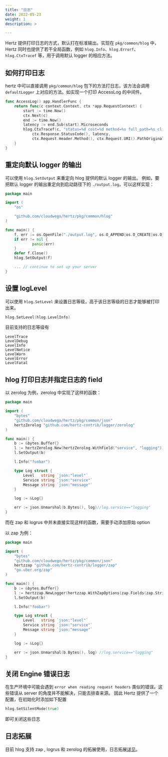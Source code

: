 ```yaml
---
title: "日志"
date: 2022-05-23
weight: 1
description: >

---
```


Hertz 提供打印日志的方式，默认打在标准输出。实现在 `pkg/common/hlog` 中，Hertz 同时也提供了若干全局函数，例如 `hlog.Info`、`hlog.Errorf`、`hlog.CtxTracef` 等，用于调用默认 logger 的相应方法。

## 如何打印日志

hertz 中可以直接调用 `pkg/common/hlog` 包下的方法打日志，该方法会调用 `defaultLogger` 上对应的方法。如实现一个打印 AccessLog 的中间件。

```go
func AccessLog() app.HandlerFunc {
	return func(c context.Context, ctx *app.RequestContext) {
		start := time.Now()
		ctx.Next(c)
		end := time.Now()
		latency := end.Sub(start).Microseconds
		hlog.CtxTracef(c, "status=%d cost=%d method=%s full_path=%s client_ip=%s host=%s",
			ctx.Response.StatusCode(), latency,
			ctx.Request.Header.Method(), ctx.Request.URI().PathOriginal(), ctx.ClientIP(), ctx.Request.Host())
	}
}
```

## 重定向默认 logger 的输出

可以使用 `hlog.SetOutput` 来重定向 hlog 提供的默认 logger 的输出。
例如，要把默认 logger 的输出重定向到启动路径下的 `./output.log`，可以这样实现：

```go
package main

import (
    "os"

    "github.com/cloudwego/hertz/pkg/common/hlog"
)

func main() {
    f, err := os.OpenFile("./output.log", os.O_APPEND|os.O_CREATE|os.O_WRONLY, 0644)
    if err != nil {
            panic(err)
    }
    defer f.Close()
    hlog.SetOutput(f)

    ... // continue to set up your server
}
```

## 设置 logLevel

可以使用 `hlog.SetLevel` 来设置日志等级，高于该日志等级的日志才能够被打印出来。

```go
hlog.SetLevel(hlog.LevelInfo)
```

目前支持的日志等级有

```text
LevelTrace
LevelDebug
LevelInfo
LevelNotice
LevelWarn
LevelError
LevelFatal
```
## hlog 打印日志并指定日志的 field

以 zerolog 为例，zerolog 中实现了这样的函数：

```go
package main

import (
    "bytes"
    "github.com/cloudwego/hertz/pkg/common/json"
    hertzZerolog "github.com/hertz-contrib/logger/zerolog"
)

func main() {
    b := &bytes.Buffer{}
    l := hertzZerolog.New(hertzZerolog.WithField("service", "logging"))
    l.SetOutput(b)

    l.Info("foobar")

    type Log struct {
        Level   string `json:"level"`
        Service string `json:"service"`
        Message string `json:"message"`
    }

    log := &Log{}

    err := json.Unmarshal(b.Bytes(), log)//log.service=="logging"
}
```
而在 zap 和 logrus 中并未直接实现这样的函数，需要手动添加原始 option

以 zap 为例：
```go
package main

import (
	"bytes"
	"github.com/cloudwego/hertz/pkg/common/json"
	hertzzap "github.com/hertz-contrib/logger/zap"
	"go.uber.org/zap"
)

func main() {
	b := &bytes.Buffer{}
	l := hertzzap.NewLogger(hertzzap.WithZapOptions(zap.Fields(zap.String("service", "logging"))))
	l.SetOutput(b)

	l.Info("foobar")

	type Log struct {
		Level   string `json:"level"`
		Service string `json:"service"`
		Message string `json:"message"`
	}

	log := &Log{}

	err := json.Unmarshal(b.Bytes(), log) //log.service=="logging"
}
```
## 关闭 Engine 错误日志
在生产环境中可能会遇到 `error when reading request headers` 类似的错误。这些错误从 server 的角度并不能解决，只能去排查来源。
因此 Hertz 提供了一个配置，在初始化时添加如下配置
```go
hlog.SetSilentMode(true)
```
即可关闭这些日志

## 日志拓展

目前 hlog 支持 zap , logrus 和 zerolog 的拓展使用，日志拓展[详见](https://www.cloudwego.io/zh/docs/hertz/tutorials/framework-exten/log/)。

